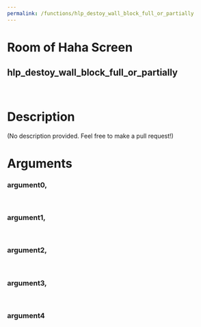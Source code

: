 ```yaml
---
permalink: /functions/hlp_destoy_wall_block_full_or_partially
---
```

# Room of Haha Screen  
## hlp_destoy_wall_block_full_or_partially  
&nbsp;  
# Description  
(No description provided. Feel free to make a pull request!) 
&nbsp;  
# Arguments
### argument0, 

&nbsp;  
### argument1, 

&nbsp;  
### argument2, 

&nbsp;  
### argument3, 

&nbsp;  
### argument4

&nbsp;  



